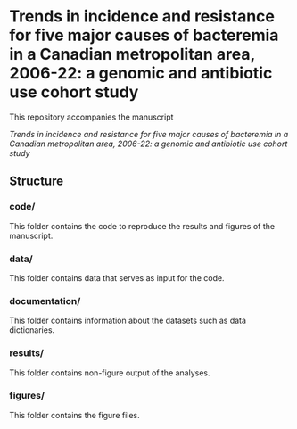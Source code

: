# Trends in incidence and resistance for five major causes of bacteremia in a Canadian metropolitan area, 2006-22: a genomic and antibiotic use cohort study

This repository accompanies the manuscript 

_Trends in incidence and resistance for five major causes of bacteremia in a Canadian metropolitan area, 2006-22: a genomic and antibiotic use cohort study_


## Structure
### code/
This folder contains the code to reproduce the results and figures of the manuscript. 

### data/
This folder contains data that serves as input for the code. 

### documentation/
This folder contains information about the datasets such as data dictionaries. 

### results/
This folder contains non-figure output of the analyses. 

### figures/
This folder contains the figure files. 





